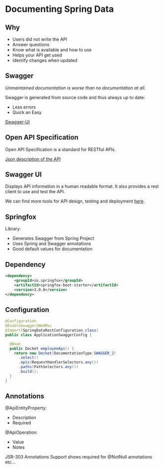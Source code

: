 # Documenting Spring Data

## Why

- Users did not write the API
- Answer questions
- Know what is available and how to use
- Helps your API get used
- Identify changes when updated

## Swagger

*Unmaintained documentation is worse than no documentation at all.*

Swagger is generated from source code and thus always up to date:
- Less errors
- Quick an Easy

[Swagger-UI](localhost:8080/swagger-ui/#/)

## Open API Specification

Open API Specification is a standard for RESTful APIs.

[Json description of the API](localhost:8080/v2/api-docs)

## Swagger UI

Displays API information in a human readable format.
It also provides a rest client to use and test the API.

We can find more tools for API design, testing and deployment [here](http://swagger.io).

## Springfox

Library:
- Generates Swagger from Spring Project
- Uses Spring and Swagger annotations
- Good default values for documentation

## Dependency

```xml
<dependency>
    <groupId>io.springfox</groupId>
    <artifactId>springfox-boot-starter</artifactId>
    <version>3.0.0</version>
</dependency>
```

## Configuration

```java
@Configuration
@EnableSwagger2WebMvc
@Import(SpringDataRestConfiguration.class)
public class ApplicationSwaggerConfig {

  @Bean
  public Docket employeeApi() {
    return new Docket(DocumentationType.SWAGGER_2)
	  .select()
	  .apis(RequestHandlerSelectors.any())
	  .paths(PathSelectors.any())
	  .build();
  }
}
```

## Annotations

@ApiEntityProperty:
- Description
- Required

@ApiOperation:
- Value
- Notes

JSR-303 Annotations Support shows required for @NotNull annotations etc...